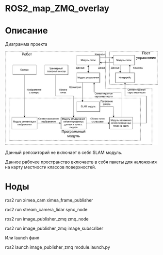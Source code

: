 # ROS2_map_ZMQ_overlay

# Описание 

Диаграмма проекта 

![Альтернативный текст](./images/diagramm.jpg)

Данный репозиторий не включает в себя SLAM модуль.

Данное рабочее пространство включаетв в себя пакеты для наложения на карту местности классов поверхностей.

# Ноды



 ros2 run ximea_cam ximea_frame_publisher 
 
 ros2 run stream_camera_lidar sync_node
 
 ros2 run image_publisher_zmq zmq_node 
 
 ros2 run image_publisher_zmq image_subscriber
 
 Или launch фаил

 ros2 launch image_publisher_zmq module.launch.py
